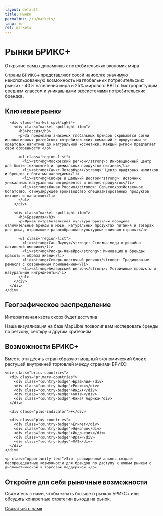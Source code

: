 ```yaml
---
layout: default
title: Рынки
permalink: /ru/markets/
lang: ru
ref: markets
---
```


<!-- Hero Panel -->
<div class="full-width-panel hero-panel">
  <div class="panel-content centered">
    <h1>Рынки БРИКС+</h1>
    <p class="hero-subtitle">Открытие самых динамичных потребительских экономик мира</p>
  </div>
</div>

<!-- Introduction Panel -->
<div class="full-width-panel light-panel">
  <div class="panel-content">
    <p class="lead-text">Страны БРИКС+ представляют собой наиболее значимую неиспользованную возможность на глобальных потребительских рынках - 40% населения мира и 25% мирового ВВП с быстрорастущим средним классом и уникальными экосистемами потребительских брендов.</p>
  </div>
</div>

<!-- Featured Markets Panel -->
<div class="full-width-panel perspective-panel">
  <div class="panel-content">
    <div class="content-card">
      <h2>Ключевые рынки</h2>
      
      <div class="market-spotlight">
        <div class="market-spotlight-item">
          <h3>Россия</h3>
          <p>За пределами знакомых глобальных брендов скрываются сотни инновационных российских потребительских компаний с продуктами от крафтовых напитков до натуральной косметики. Каждый регион предлагает свои особенности:</p>
          
          <ul class="region-list">
            <li><strong>Московский регион</strong>: Инновационный центр для бьюти-технологий и премиальных продуктов питания</li>
            <li><strong>Санкт-Петербург</strong>: Центр крафтовых напитков и брендов с богатым наследием</li>
            <li><strong>Сибирь и Дальний Восток</strong>: Источник уникальных натуральных ингредиентов и велнес-продуктов</li>
            <li><strong>Южная Россия</strong>: Сельскохозяйственное богатство, стимулирующее производство специализированных продуктов питания и напитков</li>
          </ul>
        </div>
        
        <div class="market-spotlight-item">
          <h3>Бразилия</h3>
          <p>Яркая потребительская культура Бразилии породила отличительные бренды в моде, натуральных продуктах питания и товарах для дома, отражающие разнообразные культурные влияния страны:</p>
          
          <ul class="region-list">
            <li><strong>Сан-Паулу</strong>: Столица моды и дизайна Латинской Америки</li>
            <li><strong>Рио-де-Жанейро</strong>: Инновации в брендах красоты и образа жизни</li>
            <li><strong>Северо-восточный регион</strong>: Традиционные ремесла с современным применением</li>
            <li><strong>Амазонский регион</strong>: Устойчивые продукты и натуральные ингредиенты</li>
          </ul>
        </div>
      </div>
    </div>
  </div>
</div>

<!-- Map Section Placeholder -->
<div class="full-width-panel light-panel">
  <div class="panel-content">
    <h2>Географическое распределение</h2>
    <div class="map-container">
      <div class="map-placeholder">
        <p>Интерактивная карта скоро будет доступна</p>
        <p class="map-subtitle">Наша визуализация на базе MapLibre позволит вам исследовать бренды по региону, сектору и другим критериям.</p>
      </div>
    </div>
  </div>
</div>

<!-- BRICS+ Opportunity Panel -->
<div class="full-width-panel solution-panel">
  <div class="panel-content">
    <h2>Возможности БРИКС+</h2>
    <p>Вместе эти десять стран образуют мощный экономический блок с растущей внутренней торговлей между странами БРИКС:</p>
    
    <div class="brics-countries">
      <div class="primary-countries">
        <div class="country-badge">Бразилия</div>
        <div class="country-badge">Россия</div>
        <div class="country-badge">Индия</div>
        <div class="country-badge">Китай</div>
        <div class="country-badge">Южная Африка</div>
      </div>
      
      <div class="plus-indicator">+</div>
      
      <div class="plus-countries">
        <div class="country-badge">Египет</div>
        <div class="country-badge">Эфиопия</div>
        <div class="country-badge">Индонезия</div>
        <div class="country-badge">Иран</div>
        <div class="country-badge">ОАЭ</div>
      </div>
    </div>
    
    <p class="opportunity-text">Этот расширенный альянс создает беспрецедентные возможности для брендов по доступу к новым рынкам с дипломатической и торговой поддержкой.</p>
  </div>
</div>

<!-- Contact CTA Panel -->
<div class="full-width-panel cta-panel">
  <div class="panel-content centered">
    <h2>Откройте для себя рыночные возможности</h2>
    <p>Свяжитесь с нами, чтобы узнать больше о рынках БРИКС+ или обсудить конкретные стратегии выхода на рынок.</p>
    <a href="{{ site.baseurl }}/{{ page.lang }}/about/#contact" class="btn-secondary">Связаться с нами</a>
  </div>
</div>